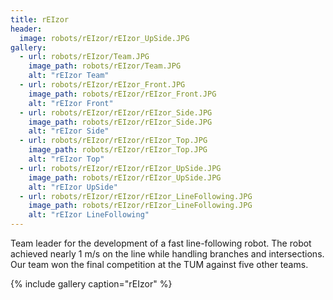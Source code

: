 ```yaml
---
title: rEIzor
header:
  image: robots/rEIzor/rEIzor_UpSide.JPG
gallery:
  - url: robots/rEIzor/Team.JPG
    image_path: robots/rEIzor/Team.JPG
    alt: "rEIzor Team"
  - url: robots/rEIzor/rEIzor_Front.JPG
    image_path: robots/rEIzor/rEIzor_Front.JPG
    alt: "rEIzor Front"
  - url: robots/rEIzor/rEIzor/rEIzor_Side.JPG
    image_path: robots/rEIzor/rEIzor_Side.JPG
    alt: "rEIzor Side"
  - url: robots/rEIzor/rEIzor/rEIzor_Top.JPG
    image_path: robots/rEIzor/rEIzor_Top.JPG
    alt: "rEIzor Top"
  - url: robots/rEIzor/rEIzor/rEIzor_UpSide.JPG
    image_path: robots/rEIzor/rEIzor_UpSide.JPG
    alt: "rEIzor UpSide"
  - url: robots/rEIzor/rEIzor/rEIzor_LineFollowing.JPG
    image_path: robots/rEIzor/rEIzor_LineFollowing.JPG
    alt: "rEIzor LineFollowing"
---
```

Team leader for the development of a fast line-following robot. The
robot achieved nearly 1 m/s on the line while handling branches and
intersections. Our team won the final competition at the TUM against
five other teams.

{% include gallery caption="rEIzor" %}

